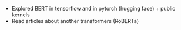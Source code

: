 - Explored BERT in tensorflow and in pytorch (hugging face) + public kernels
- Read articles about another transformers (RoBERTa)
